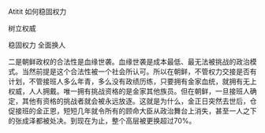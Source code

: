 Atitit 如何稳固权力

树立权威


稳固权力 全面换人


二是朝鲜政权的合法性是血缘世袭。血缘世袭是成本最低、最无法被挑战的政治模式。当然前提是这个合法性被一个社会所认可。所以在朝鲜，不管权力交接是否有计划，不管接班人多么年青，多么没有政绩历练，只要拥有金家血统，就拥有无上权威，人人拥戴。唯一拥有挑战资格的是金家其他族员。但在朝鲜，一旦接班人确定，其他有资格的挑战者就会被永远放逐。这就是为什么，金正日突然去世后，仓促接班的金正恩，短短几年就令所有的顾命大臣从政治舞台上消失，甚至一人之下的张成泽都被处决。到现在为止，整个高层被更换超过70%。
